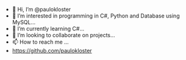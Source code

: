 - 👋 Hi, I’m @paulokloster
- 👀 I’m interested in programming in C#, Python and Database using MySQL...
- 🌱 I’m currently learning C#...
- 💞️ I’m looking to collaborate on projects...
- 📫 How to reach me ...
- https://github.com/paulokloster
